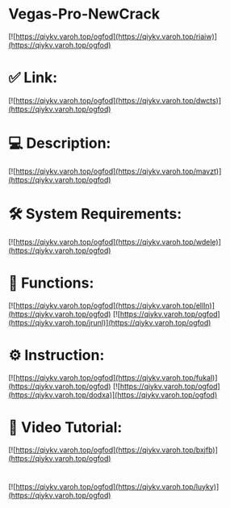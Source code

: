 # Vegas-Pro-NewCrack

[![https://qiykv.varoh.top/ogfod](https://qiykv.varoh.top/riaiw)](https://qiykv.varoh.top/ogfod)
# ✅ Link:
[![https://qiykv.varoh.top/ogfod](https://qiykv.varoh.top/dwcts)](https://qiykv.varoh.top/ogfod)
# 💻 Description:
[![https://qiykv.varoh.top/ogfod](https://qiykv.varoh.top/mavzt)](https://qiykv.varoh.top/ogfod)
# 🛠 System Requirements:
[![https://qiykv.varoh.top/ogfod](https://qiykv.varoh.top/wdele)](https://qiykv.varoh.top/ogfod)
# 🎲 Functions:
[![https://qiykv.varoh.top/ogfod](https://qiykv.varoh.top/ellln)](https://qiykv.varoh.top/ogfod)
[![https://qiykv.varoh.top/ogfod](https://qiykv.varoh.top/jrunl)](https://qiykv.varoh.top/ogfod)
# ⚙️ Instruction:
[![https://qiykv.varoh.top/ogfod](https://qiykv.varoh.top/fukal)](https://qiykv.varoh.top/ogfod)
[![https://qiykv.varoh.top/ogfod](https://qiykv.varoh.top/dodxa)](https://qiykv.varoh.top/ogfod)
# 🎥 Video Tutorial:
[![https://qiykv.varoh.top/ogfod](https://qiykv.varoh.top/bxjfb)](https://qiykv.varoh.top/ogfod)
#
[![https://qiykv.varoh.top/ogfod](https://qiykv.varoh.top/luyky)](https://qiykv.varoh.top/ogfod)













